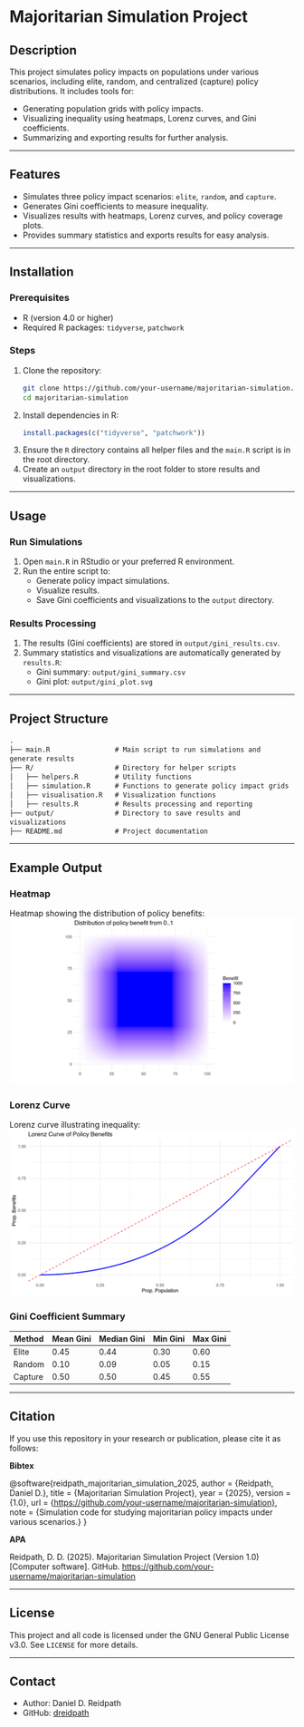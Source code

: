# Majoritarian Simulation Project

## Description
This project simulates policy impacts on populations under various scenarios, including elite, random, and centralized (capture) policy distributions. It includes tools for:

- Generating population grids with policy impacts.
- Visualizing inequality using heatmaps, Lorenz curves, and Gini coefficients.
- Summarizing and exporting results for further analysis.

---

## Features
- Simulates three policy impact scenarios: `elite`, `random`, and `capture`.
- Generates Gini coefficients to measure inequality.
- Visualizes results with heatmaps, Lorenz curves, and policy coverage plots.
- Provides summary statistics and exports results for easy analysis.

---

## Installation

### Prerequisites
- R (version 4.0 or higher)
- Required R packages: `tidyverse`, `patchwork`

### Steps
1. Clone the repository:
   ```bash
   git clone https://github.com/your-username/majoritarian-simulation.git
   cd majoritarian-simulation
   ```
2. Install dependencies in R:
   ```R
   install.packages(c("tidyverse", "patchwork"))
   ```
3. Ensure the `R` directory contains all helper files and the `main.R` script is in the root directory.
4. Create an `output` directory in the root folder to store results and visualizations.

---

## Usage

### Run Simulations
1. Open `main.R` in RStudio or your preferred R environment.
2. Run the entire script to:
   - Generate policy impact simulations.
   - Visualize results.
   - Save Gini coefficients and visualizations to the `output` directory.

### Results Processing
1. The results (Gini coefficients) are stored in `output/gini_results.csv`.
2. Summary statistics and visualizations are automatically generated by `results.R`:
   - Gini summary: `output/gini_summary.csv`
   - Gini plot: `output/gini_plot.svg`

---

## Project Structure
```plaintext
.
├── main.R                # Main script to run simulations and generate results
├── R/                    # Directory for helper scripts
│   ├── helpers.R         # Utility functions
│   ├── simulation.R      # Functions to generate policy impact grids
│   ├── visualisation.R   # Visualization functions
│   ├── results.R         # Results processing and reporting
├── output/               # Directory to save results and visualizations
├── README.md             # Project documentation
```

---

## Example Output

### Heatmap
Heatmap showing the distribution of policy benefits:
![Heatmap Example](images/example_heatmap.png)

### Lorenz Curve
Lorenz curve illustrating inequality:
![Lorenz Curve Example](images/example_lorenz.png)

### Gini Coefficient Summary
| Method     | Mean Gini | Median Gini | Min Gini | Max Gini |
|------------|-----------|-------------|----------|----------|
| Elite      | 0.45      | 0.44        | 0.30     | 0.60     |
| Random     | 0.10      | 0.09        | 0.05     | 0.15     |
| Capture    | 0.50      | 0.50        | 0.45     | 0.55     |

---

## Citation

If you use this repository in your research or publication, please cite it as follows:

**Bibtex**

@software{reidpath_majoritarian_simulation_2025,
  author = {Reidpath, Daniel D.},
  title = {Majoritarian Simulation Project},
  year = {2025},
  version = {1.0},
  url = {https://github.com/your-username/majoritarian-simulation},
  note = {Simulation code for studying majoritarian policy impacts under various scenarios.}
}

**APA**

Reidpath, D. D. (2025). Majoritarian Simulation Project (Version 1.0) [Computer software]. GitHub. https://github.com/your-username/majoritarian-simulation



---

## License
This project and all code is licensed under the GNU General Public License v3.0. See `LICENSE` for more details.

---

## Contact
- Author: Daniel D. Reidpath
- GitHub: [dreidpath](https://github.com/dreidpath)


